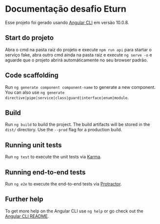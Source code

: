 # Documentação desafio Eturn

Esse projeto foi gerado usando [Angular CLI](https://github.com/angular/angular-cli) em versão 10.0.8.

## Start do projeto

Abra o cmd na pasta raiz do projeto e execute `npm run api` para startar o serviço fake, abra outro cmd ainda na pasta raiz e execute `ng serve -o` e aguarde que o projeto abrirá automáticamente no seu browser padrão.

## Code scaffolding

Run `ng generate component component-name` to generate a new component. You can also use `ng generate directive|pipe|service|class|guard|interface|enum|module`.

## Build

Run `ng build` to build the project. The build artifacts will be stored in the `dist/` directory. Use the `--prod` flag for a production build.

## Running unit tests

Run `ng test` to execute the unit tests via [Karma](https://karma-runner.github.io).

## Running end-to-end tests

Run `ng e2e` to execute the end-to-end tests via [Protractor](http://www.protractortest.org/).

## Further help

To get more help on the Angular CLI use `ng help` or go check out the [Angular CLI README](https://github.com/angular/angular-cli/blob/master/README.md).
